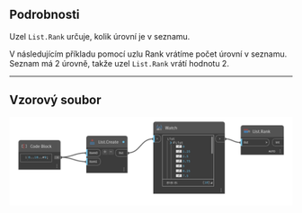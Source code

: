 ## Podrobnosti
Uzel `List.Rank` určuje, kolik úrovní je v seznamu.

V následujícím příkladu pomocí uzlu Rank vrátíme počet úrovní v seznamu. Seznam má 2 úrovně, takže uzel `List.Rank` vrátí hodnotu 2.

___
## Vzorový soubor

![List.Rank](./List.Rank_img.jpg)
